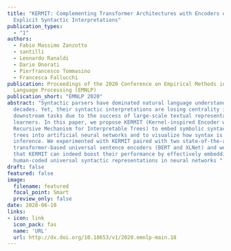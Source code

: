 ```yaml
---
title: "KERMIT: Complementing Transformer Architectures with Encoders of
  Explicit Syntactic Interpretations"
publication_types:
  - "1"
authors:
  - Fabio Massimo Zanzotto
  - santilli
  - Leonardo Ranaldi
  - Dario Onorati
  - Pierfrancesco Tommasino
  - Francesca Fallucchi
publication: Proceedings of the 2020 Conference on Empirical Methods in Natural
  Language Processing (EMNLP)
publication_short: "EMNLP 2020"
abstract: "Syntactic parsers have dominated natural language understanding for
  decades. Yet, their syntactic interpretations are losing centrality in
  downstream tasks due to the success of large-scale textual representation
  learners. In this paper, we propose KERMIT (Kernel-inspired Encoder with
  Recursive Mechanism for Interpretable Trees) to embed symbolic syntactic parse
  trees into artificial neural networks and to visualize how syntax is used in
  inference. We experimented with KERMIT paired with two state-of-the-art
  transformer-based universal sentence encoders (BERT and XLNet) and we showed
  that KERMIT can indeed boost their performance by effectively embedding
  human-coded universal syntactic representations in neural networks "
draft: false
featured: false
image:
  filename: featured
  focal_point: Smart
  preview_only: false
date: 2020-06-10
links:
- icon: link
  icon_pack: fas
  name: 'URL'
  url: http://dx.doi.org/10.18653/v1/2020.emnlp-main.18
---
```

